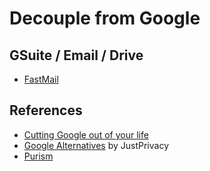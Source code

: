 # Decouple from Google

## GSuite / Email / Drive

- [FastMail](https://www.fastmail.com)

## References

- [Cutting Google out of your life](https://degoogle.jmoore.dev)
- [Google Alternatives](https://justprivacy.org/google-alternatives/) by JustPrivacy
- [Purism](https://puri.sm)
